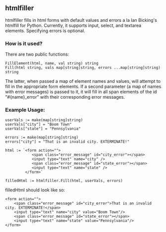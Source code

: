 ## htmlfiller

htmlfiller fills in html forms with default values and errors a la Ian Bicking's htmlfill for Python. Currently, it supports input, select, and textarea elements. Specifying errors is optional.

### How is it used?
There are two public functions: 

    FillElement(html, name, val string) string
    Fill(html string, vals map[string]string, errors ...map[string]string) string
    
The latter, when passed a map of element names and values, will attempt to fill in the appropriate form elements. If a second parameter (a map of names with error messages) is passed to it, it will fill in all span elements of the id "#{name}_error" with their corresponding error messages.

### Example Usage:

    userVals := make(map[string]string)
    userVals["city"] = "Boom Town"
    userVals["state"] = "Pennsylvania"

    errors := make(map[string]string)
    errors["city"] = "That is an invalid city. EXTERMINATE!"

    html := `<form action="">
                <span class="error_message" id="city_error"></span>
                <input type="text" name="city" />
                <span class="error_message" id="state_error"></span>
                <input type="text" name="state" />
             </form>`

    filledHtml := htmlfiller.Fill(html, userVals, errors)

filledHtml should look like so:

    <form action="">
        <span class="error_message" id="city_error">That is an invalid city. EXTERMINATE!</span>
        <input type="text" name="city" value="Boom Town"/>
        <span class="error_message" id="state_error"></span>
        <input type="text" name="state" value="Pennsylvania"/>
    </form>
 
